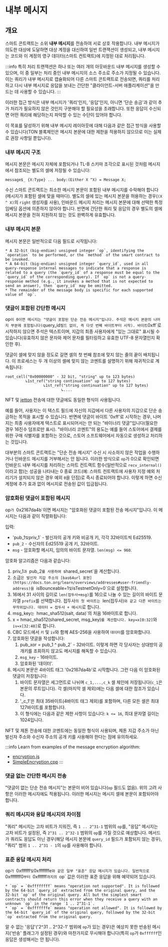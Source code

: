 # 내부 메시지

## 개요

스마트 콘트랙트는 소위 **내부 메시지**를 전송하여 서로 상호 작용합니다. 내부 메시지가 의도한 대상에 도달하면 대상 계정을 대신하여 일반 트랜잭션이 생성되고, 내부 메시지는 코드와 이 계정의 영구 데이터(스마트 컨트랙트)에 지정된 대로 처리됩니다.

:::info
특히 처리 트랜잭션은 하나 또는 여러 개의 아웃바운드 내부 메시지를 생성할 수 있으며, 이 중 일부는 처리 중인 내부 메시지의 소스 주소로 주소가 지정될 수 있습니다. 이는 쿼리가 내부 메시지로 캡슐화되어 다른 스마트 콘트랙트로 전송되면, 쿼리를 처리하고 다시 내부 메시지로 응답을 보내는 간단한 "클라이언트-서버 애플리케이션"을 만드는 데 사용할 수 있습니다.
:::

이러한 접근 방식은 내부 메시지가 '쿼리'인지, '응답'인지, 아니면 '단순 송금'과 같이 추가 처리가 필요하지 않은 것인지 구분해야 할 필요성을 초래합니다. 또한 응답이 수신되면 어떤 쿼리에 해당하는지 파악할 수 있는 수단이 있어야 합니다.

이 목표를 달성하기 위해 내부 메시지 레이아웃에 대해 다음과 같은 접근 방식을 사용할 수 있습니다(TON 블록체인은 메시지 본문에 대한 제한을 적용하지 않으므로 이는 실제로 권장 사항일 뿐입니다).

### 내부 메시지 구조

메시지 본문은 메시지 자체에 포함되거나 TL-B 스키마 조각으로 표시된 것처럼 메시지에서 참조되는 별도의 셀에 저장될 수 있습니다:

```tlb
message$_ {X:Type} ... body:(Either X ^X) = Message X;
```

수신 스마트 콘트랙트는 최소한 메시지 본문이 포함된 내부 메시지를 수락해야 합니다(메시지가 포함된 셀에 맞을 때마다). 별도의 셀에 있는 메시지 본문을 허용하는 경우(`(X ^ X)`의 `right` 생성자를 사용), 인바운드 메시지 처리는 메시지 본문에 대해 선택한 특정 임베딩 옵션에 의존하지 않아야 합니다. 반면에 간단한 쿼리 및 응답의 경우 별도의 셀에 메시지 본문을 전혀 지원하지 않는 것도 완벽하게 유효합니다.

### 내부 메시지 본문

메시지 본문은 일반적으로 다음 필드로 시작됩니다:

```
* A 32-bit (big-endian) unsigned integer `op`, identifying the `operation` to be performed, or the `method` of the smart contract to be invoked.
* A 64-bit (big-endian) unsigned integer `query_id`, used in all query-response internal messages to indicate that a response is related to a query (the `query_id` of a response must be equal to the `query_id` of the corresponding query). If `op` is not a query-response method (e.g., it invokes a method that is not expected to send an answer), then `query_id` may be omitted.
* The remainder of the message body is specific for each supported value of `op`.
```

### 댓글이 포함된 간단한 메시지

op`이 0이면 메시지는 "댓글이 포함된 단순 전송 메시지"입니다. 주석은 메시지 본문의 나머지 부분에 포함됩니다(`query_id`필드 없이, 즉 다섯 번째 바이트부터 시작). 바이트`0xff\`로 시작하지 않으면 주석은 텍스트이며, 지갑의 최종 사용자에게 "있는 그대로" 표시될 수 있습니다(유효하지 않은 문자와 제어 문자를 필터링하고 유효한 UTF-8 문자열인지 확인한 후).

댓글이 셀에 맞지 않을 정도로 길면 셀의 첫 번째 참조에 맞지 않는 줄의 끝이 배치됩니다. 이 프로세스는 두 개 이상의 셀에 맞지 않는 코멘트를 설명하기 위해 재귀적으로 계속됩니다:

```
root_cell("0x00000000" - 32 bit, "string" up to 123 bytes)
         ↳1st_ref("string continuation" up to 127 bytes)
                 ↳1st_ref("string continuation" up to 127 bytes)
                         ↳....
```

NFT 및 [jetton](https://github.com/ton-blockchain/TEPs/blob/master/text/0074-jettons-standard.md#forward_payload-format) 전송에 대한 댓글에도 동일한 형식이 사용됩니다.

예를 들어, 사용자는 이 텍스트 필드에 자신의 지갑에서 다른 사용자의 지갑으로 단순 송금하는 목적을 표시할 수 있습니다. 반면에 댓글이 바이트 '0xff'로 시작하는 경우, 나머지는 최종 사용자에게 텍스트로 표시되어서는 안 되는 "바이너리 댓글"입니다(필요한 경우 16진수 덤프로만 표시). "바이너리 코멘트"의 용도는 예를 들어 스토어에서 결제를 위한 구매 식별자를 포함하는 것으로, 스토어 소프트웨어에서 자동으로 생성하고 처리하는 것입니다.

대부분의 스마트 콘트랙트는 "단순 전송 메시지" 수신 시 사소하지 않은 작업을 수행하거나 인바운드 메시지를 거부해서는 안 됩니다. 이러한 방식으로 `op`가 0으로 확인되면 인바운드 내부 메시지를 처리하는 스마트 컨트랙트 함수(일반적으로 `recv_internal()`이라고 함)는 성공을 나타내는 0 종료 코드(예: 스마트 컨트랙트에 사용자 지정 예외 처리기가 설치되지 않은 경우 예외 `0`을 던짐)로 즉시 종료되어야 합니다. 이렇게 하면 수신 계정에 추가 효과 없이 메시지로 전송된 값이 입금됩니다.

### 암호화된 댓글이 포함된 메시지

op`가 `0x2167da4b\`이면 메시지는 "암호화된 댓글이 포함된 전송 메시지"입니다. 이 메시지는 다음과 같이 직렬화됩니다:

입력:

- 'pub_1`및`priv_1\` - 발신자의 공개 키와 비공개 키, 각각 32바이트씩 Ed25519.
- `pub_2` - 수신자의 Ed25519 공개 키, 32바이트.
- `msg` - 암호화할 메시지, 임의의 바이트 문자열. `len(msg) <= 960`.

암호화 알고리즘은 다음과 같습니다:

1. priv_1`과 `pub_2`를 사용하여 `shared_secret\`을 계산합니다.
2. 소금`은 발신자 지갑 주소의 [bas64url 표현](https://docs.ton.org/learn/overviews/addresses#user-friendly-address)을 `isBounceable=1`및`isTestnetOnly=0\`으로 설정합니다.
3. 16에서 31 사이의 길이로 `len(접두사+msg)`를 16으로 나눌 수 있는 길이의 바이트 문자열 `prefix`를 선택합니다. 접두사`의 첫 바이트는 `len(접두사)`와 같고 다른 바이트는 무작위입니다. 데이터 = 접두사 + 메시지`로 합니다.
4. msg_key`는 `hmac_sha512(salt, data)\`의 처음 16바이트로 합니다.
5. x = hmac_sha512(shared_secret, msg_key)`를 계산합니다. key=x[0:32]`와 `iv=x[32:48]`로 합니다.
6. CBC 모드에서 `키` 및 `iv`와 함께 AES-256을 사용하여 `데이터`를 암호화합니다.
7. 암호화된 댓글을 작성합니다:
   1. pub_xor = pub_1 ^ pub_2\` - 32바이트. 이렇게 하면 각 당사자는 상대방의 공개키를 조회하지 않고도 메시지를 해독할 수 있습니다.
   2. `msg_key` - 16바이트.
   3. 암호화된 '데이터'.
8. 메시지 본문은 4바이트 태그 '0x2167da4b'로 시작합니다. 그런 다음 이 암호화된 댓글이 저장됩니다:
   1. 바이트 문자열은 세그먼트로 나뉘며 `c_1,...,c_k` 셀 체인에 저장됩니다(`c_1`은 본문의 루트입니다). 각 셀(마지막 셀 제외)에는 다음 셀에 대한 참조가 있습니다.
   2. '_c_1'은 최대 35바이트(4바이트 태그 제외)를 포함하며, 다른 모든 셀은 최대 127바이트를 포함합니다.
   3. 이 형식에는 다음과 같은 제한 사항이 있습니다: `k <= 16`, 최대 문자열 길이는 1024입니다.

NFT 및 제톤 전송에 대한 코멘트에는 동일한 형식이 사용되며, 제톤 지갑 주소가 아닌 발신자 주소와 수신자 주소의 공개 키를 사용해야 한다는 점에 유의하세요.

:::info
Learn from examples of the message encryption algorithm:

- [encryption.js](https://github.com/toncenter/ton-wallet/blob/master/src/js/util/encryption.js)
- [SimpleEncryption.cpp](https://github.com/ton-blockchain/ton/blob/master/tonlib/tonlib/keys/SimpleEncryption.cpp)
  :::

### 댓글 없는 간단한 메시지 전송

"댓글이 없는 단순 전송 메시지"는 본문이 비어 있습니다(`op` 필드도 없음). 위의 고려 사항은 이러한 메시지에도 적용됩니다. 이러한 메시지는 메시지 셀에 본문이 포함되어야 합니다.

### 쿼리 메시지와 응답 메시지의 차이점

"쿼리" 메시지는 고차 비트가 지워진, 즉 `1 .. 2^31-1` 범위의 `op`를, "응답" 메시지는 고차 비트가 설정된, 즉 `2^31 .. 2^32-1` 범위의 `op`를 가질 것으로 예상합니다. 메서드가 쿼리도 응답도 아닌 경우(해당 메시지 본문에 `query_id` 필드가 포함되지 않는 경우), "쿼리" 범위 `1 .. 2^31 - 1`의 `op`를 사용해야 합니다.

### 표준 응답 메시지 처리

op`가 `0xffffff`및`0xfffffffe`와 같은 일부 "표준" 응답 메시지가 있습니다. 일반적으로 `0xfffffff0`부터 `0xffffff`까지의 `op\` 값은 이러한 표준 응답을 위해 예약되어 있습니다.

```
* `op` = `0xffffffff` means "operation not supported". It is followed by the 64-bit `query_id` extracted from the original query, and the 32-bit `op` of the original query. All but the simplest smart contracts should return this error when they receive a query with an unknown `op` in the range `1 .. 2^31-1`.
* `op` = `0xfffffffe` means "operation not allowed". It is followed by the 64-bit `query_id` of the original query, followed by the 32-bit `op` extracted from the original query.
```

알 수 없는 '응답'('2^31 .. 2^32-1' 범위에 `op`가 있는 경우)은 예상치 못한 반송된 메시지('반송' 플래그가 설정된 경우)와 마찬가지로 무시해야 합니다(특히 `op`가 `0xffffff`인 응답은 생성해서는 안 됩니다).
